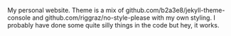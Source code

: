 My personal website. Theme is a mix of github.com/b2a3e8/jekyll-theme-console and github.com/riggraz/no-style-please with my own styling. I probably have done some quite silly things in the code but hey, it works.
